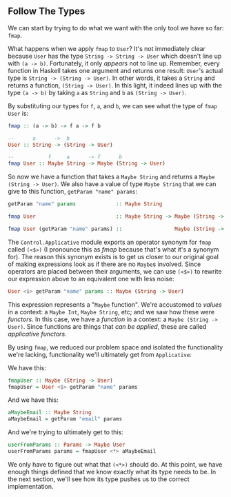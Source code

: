 ## Follow The Types

We can start by trying to do what we want with the only tool we have so far:
`fmap`.

What happens when we apply `fmap` to `User`? It's not immediately clear because
`User` has the type `String -> String -> User` which doesn't line up with `(a ->
b)`. Fortunately, it only *appears* not to line up. Remember, every function in
Haskell takes one argument and returns one result: `User`'s actual type is
`String -> (String -> User)`. In other words, it takes a `String` and returns a
function, `(String -> User)`. In this light, it indeed lines up with the type
`(a -> b)` by taking `a` as `String` and `b` as `(String -> User)`.

By substituting our types for `f`, `a`, and `b`, we can see what the type of
`fmap User` is:

```haskell
fmap :: (a -> b) -> f a -> f b

--      a      ->  b
User :: String -> (String -> User)

--           f     a      -> f      b
fmap User :: Maybe String -> Maybe (String -> User)
```

So now we have a function that takes a `Maybe String` and returns a 
`Maybe (String -> User)`. We also have a value of type `Maybe String` that we can give
to this function, `getParam "name" params`:

```haskell
getParam "name" params             :: Maybe String

fmap User                          :: Maybe String -> Maybe (String -> User)

fmap User (getParam "name" params) ::                 Maybe (String -> User)
```

The `Control.Applicative` module exports an operator synonym for `fmap` called
`(<$>)` (I pronounce this as *fmap* because that's what it's a synonym for). The
reason this synonym exists is to get us closer to our original goal of making
expressions look as if there are no `Maybe`s involved. Since operators are
placed between their arguments, we can use `(<$>)` to rewrite our
expression above to an equivalent one with less noise:

```haskell
User <$> getParam "name" params :: Maybe (String -> User)
```

This expression represents a "`Maybe` function". We're accustomed to *values* in a
context: a `Maybe Int`, `Maybe String`, etc; and we saw how these were
*functors*. In this case, we have a *function* in a context: a `Maybe (String ->
User)`. Since functions are things that *can be applied*, these are called
*applicative functors*.

By using `fmap`, we reduced our problem space and isolated the functionality
we're lacking, functionality we'll ultimately get from `Applicative`:

We have this:

```haskell
fmapUser :: Maybe (String -> User)
fmapUser = User <$> getParam "name" params
```

And we have this:

```haskell
aMaybeEmail :: Maybe String
aMaybeEmail = getParam "email" params
```

And we're trying to ultimately get to this:

```haskell
userFromParams :: Params -> Maybe User
userFromParams params = fmapUser <*> aMaybeEmail
```

We only have to figure out what that `(<*>)` should do. At this point, we have
enough things defined that we know exactly what its type needs to be. In the
next section, we'll see how its type pushes us to the correct implementation.
